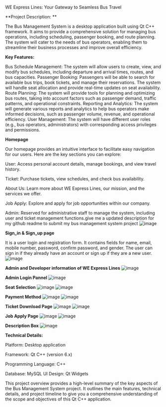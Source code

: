 WE Express Lines: Your Gateway to Seamless Bus Travel


**Project Description: **

The Bus Management System is a desktop application built using Qt C++ framework. It aims to provide a comprehensive solution for managing bus operations, including scheduling, passenger booking, and route planning. The system will cater to the needs of bus operators, enabling them to streamline their business processes and improve overall efficiency.




**Key Features:**

Bus Schedule Management: The system will allow users to create, view, and modify bus schedules, including departure and arrival times, routes, and bus capacities.
Passenger Booking: Passengers will be able to search for available bus trips, book tickets, and manage their reservations. The system will handle seat allocation and provide real-time updates on seat availability.
Route Planning: The system will provide tools for planning and optimizing bus routes, taking into account factors such as passenger demand, traffic patterns, and operational constraints.
Reporting and Analytics: The system will generate various reports and analytics to help bus operators make informed decisions, such as passenger volume, revenue, and operational efficiency.
User Management: The system will have different user roles (e.g., bus operators, administrators) with corresponding access privileges and permissions.


**Homepage**

Our homepage provides an intuitive interface to facilitate easy navigation for our users. Here are the key sections you can explore:

User:  Access personal account details, manage bookings, and view travel history.

Ticket:  Purchase tickets, view schedules, and check bus availability.

About Us:  Learn more about WE Express Lines, our mission, and the services we offer.

Job Apply:  Explore and apply for job opportunities within our company.

Admin:  Reserved for administrative staff to manage the system, including user and ticket management functions.give me a updated description for my github readme to submit my bus management system project
![image](https://github.com/yamin-401533/Bus_Management_System/assets/141956369/40041970-819f-489b-9323-5f9a88f2b2fa)


**Sign_in & Sign_up page**

It is a user login and registration form. It contains fields for name, email, mobile number, password, confirm password, and gender. The user can sign in if they already have an account or sign up if they are a new user.
![image](https://github.com/yamin-401533/Bus_Management_System/assets/141956369/509b1a87-800e-4a56-a989-30ac1d2c4c90)


**Admin and Developer information of WE Express Lines**
![image](https://github.com/yamin-401533/Bus_Management_System/assets/141956369/d8b06418-e459-4ba0-bf39-4f77462460a2)


**Admin Login Pannel**
![image](https://github.com/yamin-401533/Bus_Management_System/assets/141956369/f85ab7c1-c9ac-4097-b111-4eafdae2640e)


**Seat Selection**
![image](https://github.com/yamin-401533/Bus_Management_System/assets/141956369/f1f0565f-3d5d-44cc-99e0-2fa6a955330a)
![image](https://github.com/yamin-401533/Bus_Management_System/assets/141956369/c418fc38-651c-453e-9e43-44a8bcc07180)


**Payment Method**
![image](https://github.com/yamin-401533/Bus_Management_System/assets/141956369/daf0df41-b978-457d-b86f-a9b5734498a8)
![image](https://github.com/yamin-401533/Bus_Management_System/assets/141956369/8cda253a-0015-4692-aaa9-08cb262d35d1)


**Ticket Download Page**
![image](https://github.com/yamin-401533/Bus_Management_System/assets/141956369/6ef2834e-b16f-4601-be45-cfb626b685cf)
![image](https://github.com/yamin-401533/Bus_Management_System/assets/141956369/8281694e-7e0d-489c-a4e3-f0fbaa28f0d4)


**Job Apply Page**
![image](https://github.com/yamin-401533/Bus_Management_System/assets/141956369/2766232b-d4b7-439e-8ba0-cca2ab2b6016)
![image](https://github.com/yamin-401533/Bus_Management_System/assets/141956369/342fff88-0399-4352-81e1-e6b4bcce5503)


**Description Box**
![image](https://github.com/yamin-401533/Bus_Management_System/assets/141956369/863d809e-5924-43a0-9259-3e950042ca11)




**Technical Details:**

Platform: Desktop application

Framework: Qt C++ (version 6.x)

Programming Language: C++

Database: MySQL
UI Design: Qt Widgets




This project overview provides a high-level summary of the key aspects of the Bus Management System project. It outlines the main features, technical details, and project timeline to give you a comprehensive understanding of the scope and objectives of this Qt C++ application.
